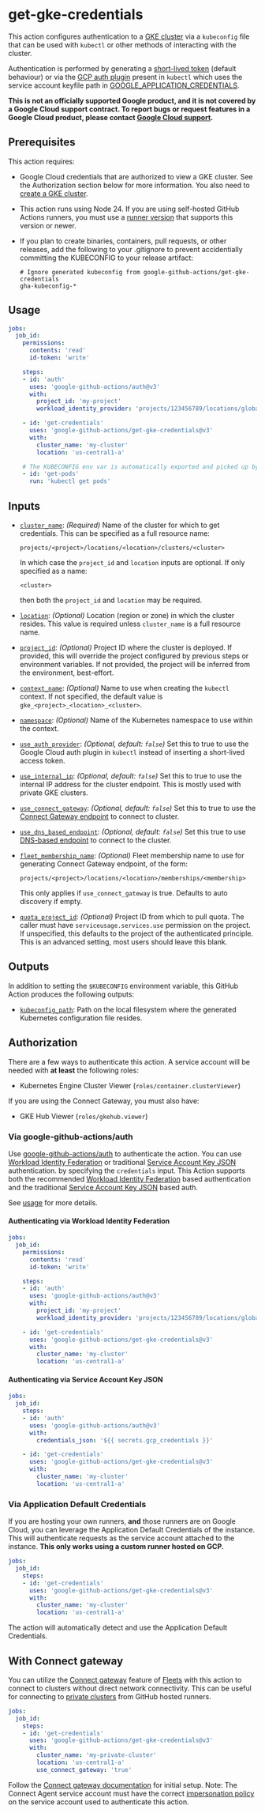 # get-gke-credentials

This action configures authentication to a [GKE cluster][gke] via a `kubeconfig` file that can be used with `kubectl` or other methods of interacting with the cluster.

Authentication is performed by generating a [short-lived token][token] (default behaviour) or via the [GCP auth plugin][gcp-auth-plugin] present in `kubectl` which uses the service account keyfile path in [GOOGLE_APPLICATION_CREDENTIALS][gcp-gcloud-auth].

**This is not an officially supported Google product, and it is not covered by a
Google Cloud support contract. To report bugs or request features in a Google
Cloud product, please contact [Google Cloud
support](https://cloud.google.com/support).**

## Prerequisites

This action requires:

-   Google Cloud credentials that are authorized to view a GKE cluster. See the
    Authorization section below for more information. You also need to
    [create a GKE cluster](https://cloud.google.com/kubernetes-engine/docs/quickstart).

-   This action runs using Node 24. If you are using self-hosted GitHub Actions
    runners, you must use a [runner
    version](https://github.com/actions/virtual-environments) that supports this
    version or newer.

-   If you plan to create binaries, containers, pull requests, or other
    releases, add the following to your .gitignore to prevent accidentially
    committing the KUBECONFIG to your release artifact:

    ```text
    # Ignore generated kubeconfig from google-github-actions/get-gke-credentials
    gha-kubeconfig-*
    ```

## Usage

```yaml
jobs:
  job_id:
    permissions:
      contents: 'read'
      id-token: 'write'

    steps:
    - id: 'auth'
      uses: 'google-github-actions/auth@v3'
      with:
        project_id: 'my-project'
        workload_identity_provider: 'projects/123456789/locations/global/workloadIdentityPools/my-pool/providers/my-provider'

    - id: 'get-credentials'
      uses: 'google-github-actions/get-gke-credentials@v3'
      with:
        cluster_name: 'my-cluster'
        location: 'us-central1-a'

    # The KUBECONFIG env var is automatically exported and picked up by kubectl.
    - id: 'get-pods'
      run: 'kubectl get pods'
```

## Inputs

<!-- BEGIN_AUTOGEN_INPUTS -->

-   <a name="__input_cluster_name"></a><a href="#user-content-__input_cluster_name"><code>cluster_name</code></a>: _(Required)_ Name of the cluster for which to get credentials. This can be specified as
    a full resource name:

        projects/<project>/locations/<location>/clusters/<cluster>

    In which case the `project_id` and `location` inputs are optional. If only
    specified as a name:

        <cluster>

    then both the `project_id` and `location` may be required.

-   <a name="__input_location"></a><a href="#user-content-__input_location"><code>location</code></a>: _(Optional)_ Location (region or zone) in which the cluster resides. This value is
    required unless `cluster_name` is a full resource name.

-   <a name="__input_project_id"></a><a href="#user-content-__input_project_id"><code>project_id</code></a>: _(Optional)_ Project ID where the cluster is deployed. If provided, this will override
    the project configured by previous steps or environment variables. If not
    provided, the project will be inferred from the environment, best-effort.

-   <a name="__input_context_name"></a><a href="#user-content-__input_context_name"><code>context_name</code></a>: _(Optional)_ Name to use when creating the `kubectl` context. If not specified, the
    default value is `gke_<project>_<location>_<cluster>`.

-   <a name="__input_namespace"></a><a href="#user-content-__input_namespace"><code>namespace</code></a>: _(Optional)_ Name of the Kubernetes namespace to use within the context.

-   <a name="__input_use_auth_provider"></a><a href="#user-content-__input_use_auth_provider"><code>use_auth_provider</code></a>: _(Optional, default: `false`)_ Set this to true to use the Google Cloud auth plugin in `kubectl` instead
    of inserting a short-lived access token.

-   <a name="__input_use_internal_ip"></a><a href="#user-content-__input_use_internal_ip"><code>use_internal_ip</code></a>: _(Optional, default: `false`)_ Set this to true to use the internal IP address for the cluster endpoint.
    This is mostly used with private GKE clusters.

-   <a name="__input_use_connect_gateway"></a><a href="#user-content-__input_use_connect_gateway"><code>use_connect_gateway</code></a>: _(Optional, default: `false`)_ Set this to true to use the [Connect Gateway
    endpoint](https://cloud.google.com/anthos/multicluster-management/gateway)
    to connect to cluster.

-   <a name="__input_use_dns_based_endpoint"></a><a href="#user-content-__input_use_dns_based_endpoint"><code>use_dns_based_endpoint</code></a>: _(Optional, default: `false`)_ Set this true to use [DNS-based endpoint](https://cloud.google.com/kubernetes-engine/docs/concepts/network-isolation#dns-based_endpoint)
    to connect to the cluster.

-   <a name="__input_fleet_membership_name"></a><a href="#user-content-__input_fleet_membership_name"><code>fleet_membership_name</code></a>: _(Optional)_ Fleet membership name to use for generating Connect Gateway endpoint, of
    the form:

        projects/<project>/locations/<location>/memberships/<membership>

    This only applies if `use_connect_gateway` is true. Defaults to auto
    discovery if empty.

-   <a name="__input_quota_project_id"></a><a href="#user-content-__input_quota_project_id"><code>quota_project_id</code></a>: _(Optional)_ Project ID from which to pull quota. The caller must have
    `serviceusage.services.use` permission on the project. If unspecified,
    this defaults to the project of the authenticated principle. This is an
    advanced setting, most users should leave this blank.


<!-- END_AUTOGEN_INPUTS -->

## Outputs

In addition to setting the `$KUBECONFIG` environment variable, this GitHub
Action produces the following outputs:

<!-- BEGIN_AUTOGEN_OUTPUTS -->

-   <a name="__output_kubeconfig_path"></a><a href="#user-content-__output_kubeconfig_path"><code>kubeconfig_path</code></a>: Path on the local filesystem where the generated Kubernetes configuration
    file resides.


<!-- END_AUTOGEN_OUTPUTS -->


## Authorization

There are a few ways to authenticate this action. A service account will be needed
with **at least** the following roles:

- Kubernetes Engine Cluster Viewer (`roles/container.clusterViewer`)

If you are using the Connect Gateway, you must also have:

-   GKE Hub Viewer (`roles/gkehub.viewer`)


### Via google-github-actions/auth

Use [google-github-actions/auth](https://github.com/google-github-actions/auth) to authenticate the action. You can use [Workload Identity Federation][wif] or traditional [Service Account Key JSON][sa] authentication.
by specifying the `credentials` input. This Action supports both the recommended [Workload Identity Federation][wif] based authentication and the traditional [Service Account Key JSON][sa] based auth.

See [usage](https://github.com/google-github-actions/auth#usage) for more details.

#### Authenticating via Workload Identity Federation

```yaml
jobs:
  job_id:
    permissions:
      contents: 'read'
      id-token: 'write'

    steps:
    - id: 'auth'
      uses: 'google-github-actions/auth@v3'
      with:
        project_id: 'my-project'
        workload_identity_provider: 'projects/123456789/locations/global/workloadIdentityPools/my-pool/providers/my-provider'

    - id: 'get-credentials'
      uses: 'google-github-actions/get-gke-credentials@v3'
      with:
        cluster_name: 'my-cluster'
        location: 'us-central1-a'
```

#### Authenticating via Service Account Key JSON

```yaml
jobs:
  job_id:
    steps:
    - id: 'auth'
      uses: 'google-github-actions/auth@v3'
      with:
        credentials_json: '${{ secrets.gcp_credentials }}'

    - id: 'get-credentials'
      uses: 'google-github-actions/get-gke-credentials@v3'
      with:
        cluster_name: 'my-cluster'
        location: 'us-central1-a'
```

### Via Application Default Credentials

If you are hosting your own runners, **and** those runners are on Google Cloud,
you can leverage the Application Default Credentials of the instance. This will
authenticate requests as the service account attached to the instance. **This
only works using a custom runner hosted on GCP.**

```yaml
jobs:
  job_id:
    steps:
    - id: 'get-credentials'
      uses: 'google-github-actions/get-gke-credentials@v3'
      with:
        cluster_name: 'my-cluster'
        location: 'us-central1-a'
```

The action will automatically detect and use the Application Default
Credentials.

## With Connect gateway

You can utilize the [Connect gateway][connect-gw] feature of [Fleets][fleets] with this action
to connect to clusters without direct network connectivity. This can be useful for connecting to [private clusters](https://cloud.google.com/kubernetes-engine/docs/concepts/private-cluster-concept)
from GitHub hosted runners.

```yaml
jobs:
  job_id:
    steps:
    - id: 'get-credentials'
      uses: 'google-github-actions/get-gke-credentials@v3'
      with:
        cluster_name: 'my-private-cluster'
        location: 'us-central1-a'
        use_connect_gateway: 'true'
```

Follow the [Connect gateway documentation][connect-gw] for initial setup.
Note: The Connect Agent service account must have the correct [impersonation policy][connect-gw-impersonation] on the service account used to authenticate this action.


[gke]: https://cloud.google.com/kubernetes-engine
[gcp-auth-plugin]: https://github.com/kubernetes/client-go/tree/master/plugin/pkg/client/auth/gcp
[gcp-gcloud-auth]: https://cloud.google.com/kubernetes-engine/docs/how-to/api-server-authentication#using-gcloud-config
[token]: https://kubernetes.io/docs/reference/access-authn-authz/authentication/#openid-connect-tokens
[sm]: https://cloud.google.com/secret-manager
[sa]: https://cloud.google.com/iam/docs/creating-managing-service-accounts
[wif]: https://cloud.google.com/iam/docs/workload-identity-federation
[gh-runners]: https://help.github.com/en/actions/hosting-your-own-runners/about-self-hosted-runners
[gh-secret]: https://help.github.com/en/actions/configuring-and-managing-workflows/creating-and-storing-encrypted-secrets
[setup-gcloud]: ../setup-gcloud
[connect-gw]: https://cloud.google.com/anthos/multicluster-management/gateway/setup
[connect-gw-impersonation]: https://cloud.google.com/anthos/multicluster-management/gateway/setup#gcloud
[fleets]: https://cloud.google.com/anthos/multicluster-management/fleet-overview#authenticating_to_clusters
